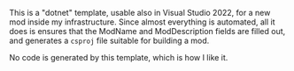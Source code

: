 This is a "dotnet" template, usable also in Visual Studio 2022, for a new mod
inside my infrastructure.  Since almost everything is automated, all it does is
ensures that the ModName and ModDescription fields are filled out, and generates
a `csproj` file suitable for building a mod.

No code is generated by this template, which is how I like it.
